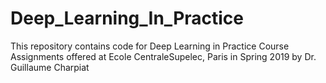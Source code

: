 # Deep_Learning_In_Practice
This repository contains code for Deep Learning in Practice Course Assignments offered at Ecole CentraleSupelec, Paris in Spring 2019 by Dr. Guillaume Charpiat

